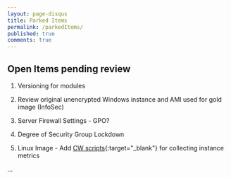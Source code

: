 ```yaml
---
layout: page-disqus
title: Parked Items
permalink: /parkedItems/
published: true
comments: true
---
```


## Open Items pending review

1. Versioning for modules

1. Review original unencrypted Windows instance and AMI used for gold image (InfoSec)

1. Server Firewall Settings - GPO?

1. Degree of Security Group Lockdown

1. Linux Image - Add [CW scripts](http://docs.aws.amazon.com/AWSEC2/latest/UserGuide/mon-scripts.html){:target="_blank"} for collecting instance metrics

...
